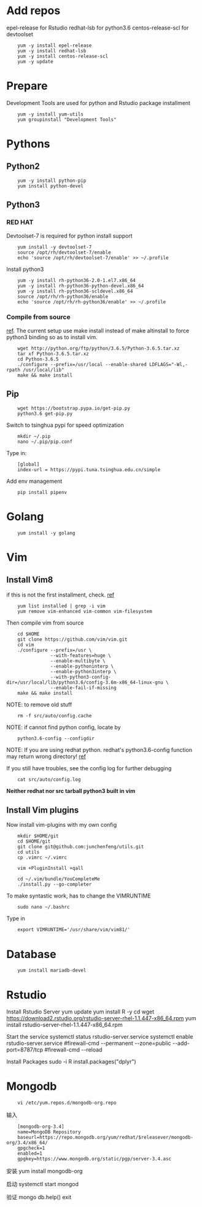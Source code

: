 # Add repos
epel-release for Rstudio
redhat-lsb for python3.6
centos-release-scl for devtoolset

        yum -y install epel-release
        yum -y install redhat-lsb
        yum -y install centos-release-scl
        yum -y update

# Prepare
Development Tools are used for python and Rstudio package installment

        yum -y install yum-utils
        yum groupinstall "Development Tools"



# Pythons
## Python2
        yum -y install python-pip
        yum install python-devel
## Python3

### RED HAT
Devtoolset-7 is required for python install support

        yum install -y devtoolset-7
        source /opt/rh/devtoolset-7/enable
        echo 'source /opt/rh/devtoolset-7/enable' >> ~/.profile		

Install python3

        yum -y install rh-python36-2.0-1.el7.x86_64
		yum -y install rh-python36-python-devel.x86_64
		yum -y install rh-python36-scldevel.x86_64
        source /opt/rh/rh-python36/enable
        echo 'source /opt/rh/rh-python36/enable' >> ~/.profile
		
### Compile from source
[ref](https://danieleriksson.net/2017/02/08/how-to-install-latest-python-on-centos/). The current setup use make install instead of make altinstall to force python3 binding so as to install vim.

		wget http://python.org/ftp/python/3.6.5/Python-3.6.5.tar.xz
		tar xf Python-3.6.5.tar.xz
		cd Python-3.6.5
		./configure --prefix=/usr/local --enable-shared LDFLAGS="-Wl,-rpath /usr/local/lib"
		make && make install
		
## Pip

		wget https://bootstrap.pypa.io/get-pip.py
		python3.6 get-pip.py	

Switch to tsinghua pypi for speed optimization

        mkdir ~/.pip
        nano ~/.pip/pip.conf

Type in:

		[global]
		index-url = https://pypi.tuna.tsinghua.edu.cn/simple
		
Add env management

        pip install pipenv 

# Golang
        yum install -y golang

# Vim
## Install Vim8 
if this is not the first installment, check. [ref](https://liyang85.github.io/compile-the-latest-vim-on-centos7.html)

		yum list installed | grep -i vim
		yum remove vim-enhanced vim-common vim-filesystem
Then compile vim from source	

        cd $HOME
        git clone https://github.com/vim/vim.git
        cd vim
        ./configure --prefix=/usr \
					--with-features=huge \
					--enable-multibyte \
					--enable-pythoninterp \
					--enable-python3interp \
					--with-python3-config-dir=/usr/local/lib/python3.6/config-3.6m-x86_64-linux-gnu \
					--enable-fail-if-missing
		make && make install

NOTE: to remove old stuff 

		rm -f src/auto/config.cache

NOTE: if cannot find python config, locate by

        python3.6-config --configdir
        

NOTE: If you are using redhat python. redhat's python3.6-config function may return wrong directory! [ref](https://bugzilla.redhat.com/show_bug.cgi?id=1438219)

If you still have troubles, see the config log for further debugging
		
		cat src/auto/config.log

**Neither redhat nor src tarball python3 built in vim**


## Install Vim plugins

		
Now install vim-plugins with my own config

        mkdir $HOME/git
        cd $HOME/git
        git clone git@github.com:junchenfeng/utils.git
        cd utils
        cp .vimrc ~/.vimrc
		
		vim +PluginInstall +qall
		
		cd ~/.vim/bundle/YouCompleteMe
		./install.py --go-completer

To make syntastic work, has to change the VIMRUNTIME

        sudo nano ~/.bashrc

Type in

        export VIMRUNTIME='/usr/share/vim/vim81/'
# Database
        yum install mariadb-devel


# Rstudio
Install Rstudio Server
        yum update
        yum install R -y
        cd
        wget https://download2.rstudio.org/rstudio-server-rhel-1.1.447-x86_64.rpm
        yum install rstudio-server-rhel-1.1.447-x86_64.rpm

Start the service
        systemctl status rstudio-server.service
        systemctl enable rstudio-server.service
        #firewall-cmd --permanent --zone=public --add-port=8787/tcp
        #firewall-cmd --reload

Install Packages
        sudo -i R
        install.packages("dplyr")
		
# Mongodb

		vi /etc/yum.repos.d/mongodb-org.repo
		
输入

		[mongodb-org-3.4]
		name=MongoDB Repository
		baseurl=https://repo.mongodb.org/yum/redhat/$releasever/mongodb-org/3.4/x86_64/
		gpgcheck=1
		enabled=1
		gpgkey=https://www.mongodb.org/static/pgp/server-3.4.asc
		
安装
		yum install mongodb-org
		 
启动
		systemctl start mongod

验证
		mongo
		db.help()
		exit